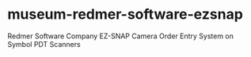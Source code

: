 # museum-redmer-software-ezsnap
Redmer Software Company EZ-SNAP Camera Order Entry System on Symbol PDT Scanners
